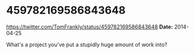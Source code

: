 # 459782169586843648
https://twitter.com/TomFrankly/status/459782169586843648
**Date:** 2014-04-25

What's a project you've put a stupidly huge amount of work into?
